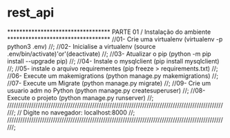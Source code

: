 # rest_api

********************************** PARTE 01 / Instalação do ambiente **********************************
//01- Crie uma virtualenv                               (virtualenv -p python3 .env)                //;
//02- Inicialise a virtualenv                           (source .env/bin/activate)'or'(deactivate)  //;
//03- Atualizar o pip                                   (python -m pip install --upgrade pip)       //;
//04- Instale o mysqlclient                             (pip install mysqlclient)                   //;
//05- instale o arquivo requirementes                   (pip freeze > requirements.txt)             //;
//06- Execute um makemigrations                         (python manage.py makemigrations)           //;
//07- Execute um Migrate                                (python manage.py migrate)                  //;
//09- Crie um usuario adm no Python                     (python manage.py createsuperuser)          //;
//08- Execute o projeto                                 (python manage.py runserver)                //;
//////////////////////////////////////////////////////////////////////////////////////////////////////;
//    Digite no navegador: localhost:8000                                                           //;
//////////////////////////////////////////////////////////////////////////////////////////////////////;
